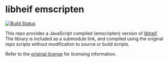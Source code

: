 # libheif emscripten

[![Build Status](https://travis-ci.com/catdad-experiments/libheif-emscripten.svg?branch=master)](https://travis-ci.com/catdad-experiments/libheif-emscripten)

This repo provides a JavaScript compiled (emscripten) version of [libheif](https://github.com/strukturag/libheif). The library is included as a submodule link, and compiled using the original repo scripts without modification to source or build scripts.

Refer to the [original license](https://github.com/strukturag/libheif#license) for licensing information.
